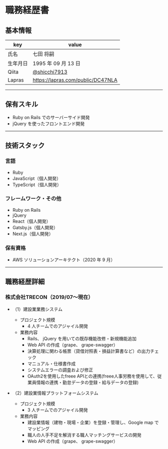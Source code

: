 # 職務経歴書

## 基本情報

|key|value|
|---|---|
|氏名|七田 将嗣|
|生年月日|1995 年 09 月 13 日|
|Qiita|[@shicchi7913](https://qiita.com/shicchi7913)|
|Lapras|https://lapras.com/public/DC47NLA|

---

## 保有スキル

- Ruby on Rails でのサーバーサイド開発
- jQuery を使ったフロントエンド開発

---

## 技術スタック

### 言語

- Ruby
- JavaScript（個人開発）
- TypeScript（個人開発）

### フレームワーク・その他

- Ruby on Rails
- jQuery
- React（個人開発）
- Gatsby.js（個人開発）
- Next.js（個人開発）

### 保有資格

- AWS ソリューションアーキテクト（2020 年 9 月）

---

## 職務経歴詳細

### 株式会社TRECON（2019/07〜現在）
- （1）建設業業務システム
  - プロジェクト規模
    - 4 人チームでのアジャイル開発
  - 業務内容
    - Rails、 jQuery を用いての既存機能改修・新規機能追加
    - Web API の作成（grape、 grape-swagger）
    - 決算処理に関わる帳票（貸借対照表・損益計算書など）の出力チェック
    -	マニュアル・仕様書作成
    - システムエラーの調査および修正
    - OAuth2を使用したfreee APIとの連携(freee人事労務を使用して、従業員情報の連携・勤怠データの登録・給与データの登録)

- （2）建設業情報プラットフォームシステム
  - プロジェクト規模
    - 3 人チームでのアジャイル開発
  - 業務内容
    -	建設業情報（建物・現場・企業）を登録・管理し、Google map でマッピング
    - 職人の人手不足を解消する職人マッチングサービスの開発
    - Web API の作成（grape、 grape-swagger）
